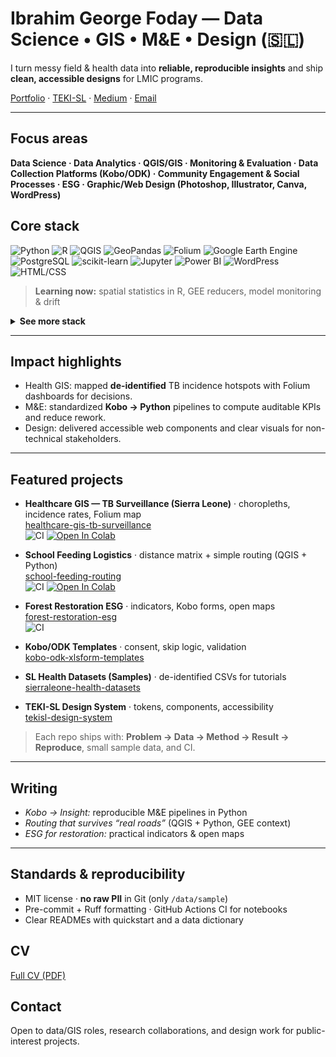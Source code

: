 # Ibrahim George Foday — Data Science • GIS • M&E • Design (🇸🇱)

I turn messy field & health data into **reliable, reproducible insights** and ship **clean, accessible designs** for LMIC programs.

[Portfolio](https://fodayanalytics.tekisl.com) · [TEKI-SL](https://www.tekisl.com) · [Medium](https://medium.com/@YOUR_HANDLE) · [Email](mailto:ibrahimgeorgefoday@gmail.com)

---

## Focus areas
**Data Science · Data Analytics · QGIS/GIS · Monitoring & Evaluation · Data Collection Platforms (Kobo/ODK) · Community Engagement & Social Processes · ESG · Graphic/Web Design (Photoshop, Illustrator, Canva, WordPress)**

## Core stack
![Python](https://img.shields.io/badge/Python-2563EB?logo=python&logoColor=white)
![R](https://img.shields.io/badge/R-6E7BF2?logo=r&logoColor=white)
![QGIS](https://img.shields.io/badge/QGIS-00A99D?logo=qgis&logoColor=white)
![GeoPandas](https://img.shields.io/badge/GeoPandas-2563EB)
![Folium](https://img.shields.io/badge/Folium-6E7BF2)
![Google Earth Engine](https://img.shields.io/badge/Google_Earth_Engine-00A99D)
![PostgreSQL](https://img.shields.io/badge/PostgreSQL-2563EB?logo=postgresql&logoColor=white)
![scikit-learn](https://img.shields.io/badge/scikit--learn-6E7BF2?logo=scikitlearn&logoColor=white)
![Jupyter](https://img.shields.io/badge/Jupyter-00A99D?logo=jupyter&logoColor=white)
![Power BI](https://img.shields.io/badge/Power_BI-2563EB?logo=powerbi&logoColor=white)
![WordPress](https://img.shields.io/badge/WordPress-6E7BF2?logo=wordpress&logoColor=white)
![HTML/CSS](https://img.shields.io/badge/HTML%2FCSS-00A99D)

> **Learning now:** spatial statistics in R, GEE reducers, model monitoring & drift

<details>
<summary><b>See more stack</b></summary>

- Spatial joins, projections, and raster basics in QGIS/GEE  
- Routing heuristics (networkx) for real-world roads  
- Packaging, data dictionaries, lightweight docs & style guides
</details>

---

## Impact highlights
- Health GIS: mapped **de-identified** TB incidence hotspots with Folium dashboards for decisions.
- M&E: standardized **Kobo → Python** pipelines to compute auditable KPIs and reduce rework.
- Design: delivered accessible web components and clear visuals for non-technical stakeholders.

---

## Featured projects
- **Healthcare GIS — TB Surveillance (Sierra Leone)** · choropleths, incidence rates, Folium map  
  [healthcare-gis-tb-surveillance](https://github.com/ibrahimgeorgefoday/healthcare-gis-tb-surveillance)  
  ![CI](https://github.com/ibrahimgeorgefoday/healthcare-gis-tb-surveillance/actions/workflows/ci.yml/badge.svg)
  [![Open In Colab](https://colab.research.google.com/assets/colab-badge.svg)](https://colab.research.google.com/github/ibrahimgeorgefoday/healthcare-gis-tb-surveillance/blob/main/notebooks/02_maps.ipynb)

- **School Feeding Logistics** · distance matrix + simple routing (QGIS + Python)  
  [school-feeding-routing](https://github.com/ibrahimgeorgefoday/school-feeding-routing)  
  ![CI](https://github.com/ibrahimgeorgefoday/school-feeding-routing/actions/workflows/ci.yml/badge.svg)
  [![Open In Colab](https://colab.research.google.com/assets/colab-badge.svg)](https://colab.research.google.com/github/ibrahimgeorgefoday/school-feeding-routing/blob/main/notebooks/03_routing.ipynb)

- **Forest Restoration ESG** · indicators, Kobo forms, open maps  
  [forest-restoration-esg](https://github.com/ibrahimgeorgefoday/forest-restoration-esg)  
  ![CI](https://github.com/ibrahimgeorgefoday/forest-restoration-esg/actions/workflows/ci.yml/badge.svg)

- **Kobo/ODK Templates** · consent, skip logic, validation  
  [kobo-odk-xlsform-templates](https://github.com/ibrahimgeorgefoday/kobo-odk-xlsform-templates)

- **SL Health Datasets (Samples)** · de-identified CSVs for tutorials  
  [sierraleone-health-datasets](https://github.com/ibrahimgeorgefoday/sierraleone-health-datasets)

- **TEKI-SL Design System** · tokens, components, accessibility  
  [tekisl-design-system](https://github.com/ibrahimgeorgefoday/tekisl-design-system)

> Each repo ships with: **Problem → Data → Method → Result → Reproduce**, small sample data, and CI.

---

## Writing
- *Kobo → Insight:* reproducible M&E pipelines in Python  
- *Routing that survives “real roads”* (QGIS + Python, GEE context)  
- *ESG for restoration:* practical indicators & open maps

---

## Standards & reproducibility
- MIT license · **no raw PII** in Git (only `/data/sample`)  
- Pre-commit + Ruff formatting · GitHub Actions CI for notebooks  
- Clear READMEs with quickstart and a data dictionary

## CV
[Full CV (PDF)](https://fodayanalytics.tekisl.com/cv)

## Contact
Open to data/GIS roles, research collaborations, and design work for public-interest projects.
